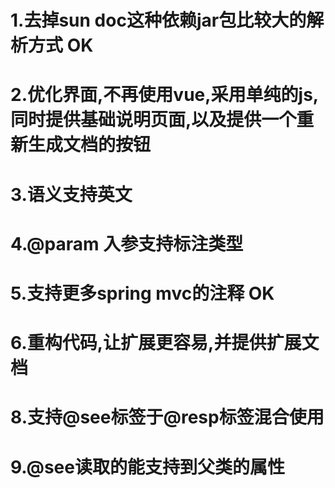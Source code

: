 # 1.去掉sun doc这种依赖jar包比较大的解析方式 OK
# 2.优化界面,不再使用vue,采用单纯的js,同时提供基础说明页面,以及提供一个重新生成文档的按钮
# 3.语义支持英文
# 4.@param 入参支持标注类型
# 5.支持更多spring mvc的注释 OK
# 6.重构代码,让扩展更容易,并提供扩展文档
# 8.支持@see标签于@resp标签混合使用
# 9.@see读取的能支持到父类的属性